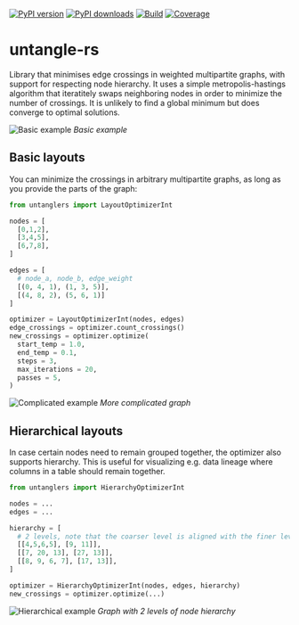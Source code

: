 [![PyPI version](https://img.shields.io/pypi/v/untangle-rs.svg)](https://pypi.org/project/untangle-rs/)
[![PyPI downloads](https://img.shields.io/pypi/dm/untangle-rs.svg)](https://pypi.org/project/untangle-rs/)
[![Build](https://github.com/Bladieblah/untangle-rs/actions/workflows/CI.yml/badge.svg?branch=main)](https://github.com/Bladieblah/untangle-rs/actions)
[![Coverage](https://codecov.io/gh/<your-username>/<your-repo>/branch/main/graph/badge.svg)](https://codecov.io/gh/Bladieblah/untangle-rs)

# untangle-rs
Library that minimises edge crossings in weighted multipartite graphs, with support for respecting node hierarchy. It uses a simple metropolis-hastings algorithm that iteratitely swaps neighboring nodes in order to minimize the number of crossings. It is unlikely to find a global minimum but does converge to optimal solutions.

![Basic example](docs/images/basic.png)
*Basic example*

## Basic layouts

You can minimize the crossings in arbitrary multipartite graphs, as long as you provide the parts of the graph:

```python
from untanglers import LayoutOptimizerInt

nodes = [
  [0,1,2],
  [3,4,5],
  [6,7,8],
]

edges = [
  # node_a, node_b, edge_weight
  [(0, 4, 1), (1, 3, 5)],
  [(4, 8, 2), (5, 6, 1)]
]

optimizer = LayoutOptimizerInt(nodes, edges)
edge_crossings = optimizer.count_crossings()
new_crossings = optimizer.optimize(
  start_temp = 1.0,
  end_temp = 0.1,
  steps = 3,
  max_iterations = 20,
  passes = 5,
)
```

![Complicated example](docs/images/complex.png)
*More complicated graph*

## Hierarchical layouts

In case certain nodes need to remain grouped together, the optimizer also supports hierarchy. This is useful for visualizing e.g. data lineage where columns in a table should remain together.

```python
from untanglers import HierarchyOptimizerInt

nodes = ...
edges = ...

hierarchy = [
  # 2 levels, note that the coarser level is aligned with the finer level
  [[4,5,6,5], [9, 11]],
  [[7, 20, 13], [27, 13]],
  [[8, 9, 6, 7], [17, 13]],
]

optimizer = HierarchyOptimizerInt(nodes, edges, hierarchy)
new_crossings = optimizer.optimize(...)
```

![Hierarchical example](docs/images/hierarchy.png)
*Graph with 2 levels of node hierarchy*
